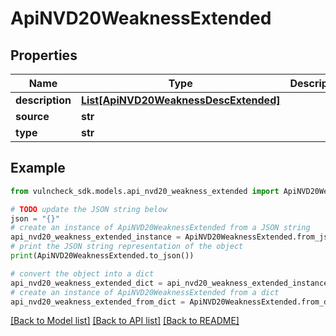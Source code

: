 # ApiNVD20WeaknessExtended


## Properties

Name | Type | Description | Notes
------------ | ------------- | ------------- | -------------
**description** | [**List[ApiNVD20WeaknessDescExtended]**](ApiNVD20WeaknessDescExtended.md) |  | [optional] 
**source** | **str** |  | [optional] 
**type** | **str** |  | [optional] 

## Example

```python
from vulncheck_sdk.models.api_nvd20_weakness_extended import ApiNVD20WeaknessExtended

# TODO update the JSON string below
json = "{}"
# create an instance of ApiNVD20WeaknessExtended from a JSON string
api_nvd20_weakness_extended_instance = ApiNVD20WeaknessExtended.from_json(json)
# print the JSON string representation of the object
print(ApiNVD20WeaknessExtended.to_json())

# convert the object into a dict
api_nvd20_weakness_extended_dict = api_nvd20_weakness_extended_instance.to_dict()
# create an instance of ApiNVD20WeaknessExtended from a dict
api_nvd20_weakness_extended_from_dict = ApiNVD20WeaknessExtended.from_dict(api_nvd20_weakness_extended_dict)
```
[[Back to Model list]](../README.md#documentation-for-models) [[Back to API list]](../README.md#documentation-for-api-endpoints) [[Back to README]](../README.md)


